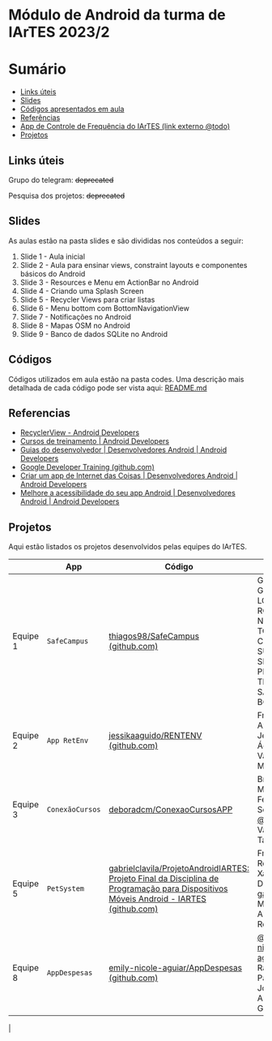 # Módulo de Android da turma de IArTES 2023/2

# Sumário

- [Links úteis](#Links-úteis)
- [Slides](#Slides)
- [Códigos apresentados em aula](#Códigos)
- [Referências](#Referencias)
- [App de Controle de Frequência do IArTES (link externo @todo)](#)
- [Projetos](#Projetos)

## Links úteis

Grupo do telegram: ~~deprecated~~

Pesquisa dos projetos: ~~deprecated~~

## Slides

As aulas estão na pasta slides e são divididas nos conteúdos a seguir:

1. Slide 1 - Aula inicial
2. Slide 2 - Aula para ensinar views, constraint layouts e componentes básicos do Android
3. Slide 3 - Resources e Menu em ActionBar no Android
4. Slide 4 - Criando uma Splash Screen
5. Slide 5 - Recycler Views para criar listas
6. Slide 6 - Menu bottom com BottomNavigationView
7. Slide 7 - Notificações no Android
8. Slide 8 - Mapas OSM no Android
9. Slide 9 - Banco de dados SQLite no Android

## Códigos

Códigos utilizados em aula estão na pasta codes. Uma descrição mais detalhada de cada código pode ser vista aqui: [README.md](https://github.com/diogosm/android_class_IArTES/blob/main/codes/README.md)

## Referencias

- [RecyclerView - Android Developers](https://developer.android.com/develop/ui/views/layout/recyclerview)
- [Cursos de treinamento | Android Developers](https://developer.android.com/courses?hl=pt-br)
- [Guias do desenvolvedor | Desenvolvedores Android | Android Developers](https://developer.android.com/guide?hl=pt-br)
- [Google Developer Training (github.com)](https://github.com/google-developer-training)
- [Criar um app de Internet das Coisas | Desenvolvedores Android | Android Developers](https://developer.android.com/training/cars/apps/iot?hl=pt-br)
- [Melhore a acessibilidade do seu app Android | Desenvolvedores Android | Android Developers](https://developer.android.com/courses/pathways/make-your-android-app-accessible?hl=pt-br)

## Projetos
Aqui estão listados os projetos desenvolvidos pelas equipes do IArTES.

|                |App|Código|Equipe                         |
|----------------|-------------------------------|-----------------------------|-----------------------------|
|Equipe 1|`SafeCampus`            |[thiagos98/SafeCampus (github.com)](https://github.com/thiagos98/SafeCampus)           |GABRIELE GUIMARÃES LOPES RODRIGUES, NORA NEYSE TORRES DA CUNHA, SUELEN DA SILVA PEREIRA, THIAGO SANTOS BORGES |
|Equipe 2|`App RetEnv`            |[jessikaaguido/RENTENV (github.com)](https://github.com/jessikaaguido/RENTENV)          |Frank Azevedo, Jéssika Águido, Vanessa Marinho |
|Equipe 3|`ConexãoCursos`            |[deboradcm/ConexaoCursosAPP ](https://github.com/deboradcm/ConexaoCursosAPP) |Bruna Mariana Ferreira de Souza, [@deboradcm](https://github.com/deboradcm), Valber Tavares |
|Equipe 5|`PetSystem`            |[gabrielclavila/ProjetoAndroidIARTES: Projeto Final da Disciplina de Programação para Dispositivos Móveis Android - IARTES (github.com)](https://github.com/gabrielclavila/ProjetoAndroidIARTES)            |Franklin Roosevelt Xavier Dantas, [gabrielclavila](https://github.com/gabrielclavila), Marcela Alves Rodrigues |
|Equipe 8|`AppDespesas`            |[emily-nicole-aguiar/AppDespesas (github.com)](https://github.com/emily-nicole-aguiar/AppDespesas)            |[@emily-nicole-aguiar](https://github.com/emily-nicole-aguiar/), Hugo Ramos Passos, Jorzélio Alzier Gonçalves |
|

